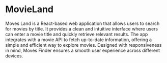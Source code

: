 # MovieLand
 Moves Land is a React-based web application that allows users to search for movies by title. It provides a clean and intuitive interface where users can enter a movie title and quickly retrieve relevant results. The app integrates with a movie API to fetch up-to-date information, offering a simple and efficient way to explore movies. Designed with responsiveness in mind, Moves Finder ensures a smooth user experience across different devices.
